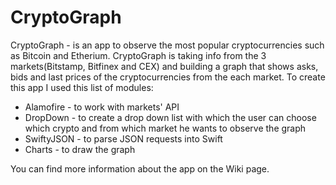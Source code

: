 # CryptoGraph
CryptoGraph - is an app to observe the most popular cryptocurrencies such as Bitcoin and Etherium. CryptoGraph is taking info from 
the 3 markets(Bitstamp, Bitfinex and CEX) and building a graph that shows asks, bids and last prices of the cryptocurrencies from the 
each market. 
To create this app I used this list of modules:
<ul>
<li>Alamofire - to work with markets' API</li>
<li>DropDown - to create a drop down list with which the user can choose which crypto and from which market he wants to observe the graph</li>
<li>SwiftyJSON - to parse JSON requests into Swift</li>
<li>Charts - to draw the graph</li>
</ul>
You can find more information about the app on the Wiki page.

